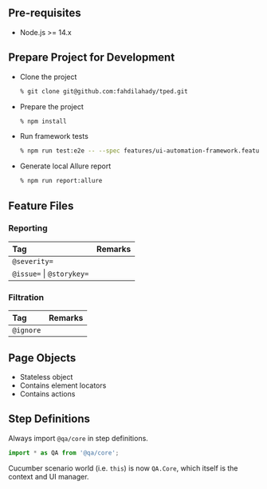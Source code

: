 ## Pre-requisites

- Node.js >= 14.x

## Prepare Project for Development

- Clone the project

  ```sh
  % git clone git@github.com:fahdilahady/tped.git
  ```

- Prepare the project

  ```sh
  % npm install
  ```

- Run framework tests

  ```sh
  % npm run test:e2e -- --spec features/ui-automation-framework.feature
  ```

- Generate local Allure report

  ```sh
  % npm run report:allure
  ```

## Feature Files

### Reporting

| Tag | Remarks |
|:-|:-|
| `@severity=` |
| `@issue=` \| `@storykey=` |

### Filtration

| Tag | Remarks |
|:-|:-|
| `@ignore` |

## Page Objects

- Stateless object
- Contains element locators
- Contains actions

## Step Definitions

Always import `@qa/core` in step definitions.

```ts
import * as QA from '@qa/core';
```

Cucumber scenario world (i.e. `this`) is now `QA.Core`, which itself is the context and UI manager.

```
